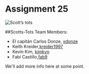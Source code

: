 Assignment 25
===============
![Scott’s tots](http://cl.ly/image/34202e05403I/Screen%20Shot%202014-11-03%20at%2010.12.41%20PM.png)

##Scotts-Tots Team Members:
- El capitán Carlos Donze, [xdonze](https://github.com/xdonze)
- Keith Kreider,[kreider1997](https://github.com/kreider1997)
- Kevin Kim, [kimkvn](https://github.com/kimkvn)
- Fabi Castillo,[fab9](https://github.com/fab9)

We'll add more info here at some point.
